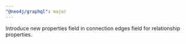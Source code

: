 ```yaml
---
"@neo4j/graphql": major
---
```


Introduce new properties field in connection edges field for relationship properties.

